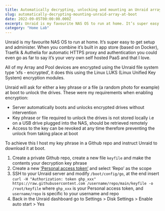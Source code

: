 ```yaml
---
title: Automatically decrypting, unlocking and mounting an Unraid array at boot
slug: automatically-decrypting-mounting-unraid-array-at-boot
date: 2022-09-05T00:00:00.000Z
excerpt: Unraid is my favourite NAS OS to run at home. It’s super easy to get setup and administer.
category: "Home Lab"
---
```


Unraid is my favourite NAS OS to run at home. It’s super easy to get setup and administer. When you combine it’s built in app store (based on Docker), Traefik & Authelia for automatic HTTPS proxy and authentication you could even go as far to say it’s your very own self hosted PaaS and that I love.

All of my Array and Pool devices are encrypted using the Unraid file system type ‘xfs - encrypted’, it does this using the Linux LUKS (Linux Unified Key System) encryption modules.

Unraid will ask for either a key phrase or a file (a random photo for example) at boot to unlock the drives. These were my requirements when enabling encryption:

- Server automatically boots and unlocks encrypted drives without intervention
- Key phrase or file required to unlock the drives is not stored locally i.e on a USB drive plugged into the NAS, should be retrieved remotely
- Access to the key can be revoked at any time therefore preventing the unlock from taking place at boot

To achieve this I host my key phrase in a Github repo and instruct Unraid to download it at boot.

1. Create a private Github repo, create a new file `keyfile` and make the contents your decryption key phrase
2. Create a new [‘Personal access token’](https://github.com/settings/tokens) and select ‘Repo’ as the scope
3. SSH to your Unraid server and modify `/boot/config/go`, at the end insert `curl -H "Authorization: token ghp_xxx" https://raw.githubusercontent.com
/username/repo/main/keyfile -o /root/keyfile` where `ghp_xxx` is your Personal access token, and `username/repo` is specific to your username and repo
4. Back in the Unraid dashboard go to Settings > Disk Settings > Enable auto start > Yes
